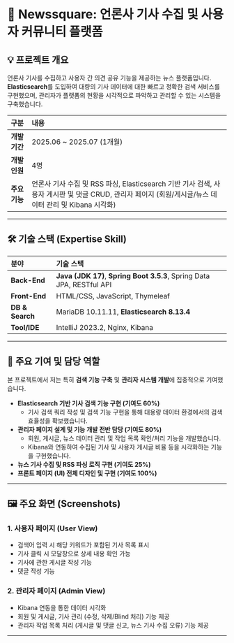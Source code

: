 # 📰 Newssquare: 언론사 기사 수집 및 사용자 커뮤니티 플랫폼

## 💡 프로젝트 개요
언론사 기사를 수집하고 사용자 간 의견 공유 기능을 제공하는 뉴스 플랫폼입니다. **Elasticsearch**를 도입하여 대량의 기사 데이터에 대한 빠르고 정확한 검색 서비스를 구현했으며, 관리자가 플랫폼의 현황을 시각적으로 파악하고 관리할 수 있는 시스템을 구축했습니다.

| 구분 | 내용 |
| :--- | :--- |
| **개발 기간** | 2025.06 ~ 2025.07 (1개월) |
| **개발 인원** | 4명 |
| **주요 기능** | 언론사 기사 수집 및 RSS 파싱, Elasticsearch 기반 기사 검색, 사용자 게시판 및 댓글 CRUD, 관리자 페이지 (회원/게시글/뉴스 데이터 관리 및 Kibana 시각화) |

---

## 🛠️ 기술 스택 (Expertise Skill)

| 분야 | 기술 스택 |
| :--- | :--- |
| **Back-End** | **Java (JDK 17)**, **Spring Boot 3.5.3**, Spring Data JPA, RESTful API |
| **Front-End** | HTML/CSS, JavaScript, Thymeleaf |
| **DB & Search** | MariaDB 10.11.11, **Elasticsearch 8.13.4** |
| **Tool/IDE** | IntelliJ 2023.2, Nginx, Kibana |

---

## 🎯 주요 기여 및 담당 역할

본 프로젝트에서 저는 특히 **검색 기능 구축** 및 **관리자 시스템 개발**에 집중적으로 기여했습니다.

* **Elasticsearch 기반 기사 검색 기능 구현 (기여도 60%)**
    * 기사 검색 쿼리 작성 및 검색 기능 구현을 통해 대용량 데이터 환경에서의 검색 효율성을 확보했습니다.
* **관리자 페이지 설계 및 기능 개발 전반 담당 (기여도 80%)**
    * 회원, 게시글, 뉴스 데이터 관리 및 작업 목록 확인/처리 기능을 개발했습니다.
    * Kibana와 연동하여 수집된 기사 및 사용자 게시글 비율 등을 시각화하는 기능을 구현했습니다.
* **뉴스 기사 수집 및 RSS 파싱 로직 구현 (기여도 25%)**
* **프론트 페이지 (UI) 전체 디자인 및 구현 (기여도 100%)**

---

## 🖼️ 주요 화면 (Screenshots)

### 1. 사용자 페이지 (User View)
* 검색어 입력 시 해당 키워드가 포함된 기사 목록 표시
* 기사 클릭 시 모달창으로 상세 내용 확인 가능
* 기사에 관한 게시글 작성 기능
* 댓글 작성 기능


### 2. 관리자 페이지 (Admin View)
* Kibana 연동을 통한 데이터 시각화
* 회원 및 게시글, 기사 관리 (수정, 삭제/Blind 처리) 기능 제공
* 관리자 작업 목록 처리 (게시글 및 댓글 신고, 뉴스 기사 수집 오류) 기능 제공


---
